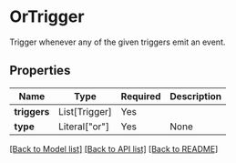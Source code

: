 # OrTrigger

Trigger whenever any of the given triggers emit an event.

## Properties
| Name | Type | Required | Description |
| ------------ | ------------- | ------------- | ------------- |
**triggers** | List[Trigger] | Yes |  |
**type** | Literal["or"] | Yes | None |


[[Back to Model list]](../../README.md#documentation-for-models) [[Back to API list]](../../README.md#documentation-for-api-endpoints) [[Back to README]](../../README.md)

